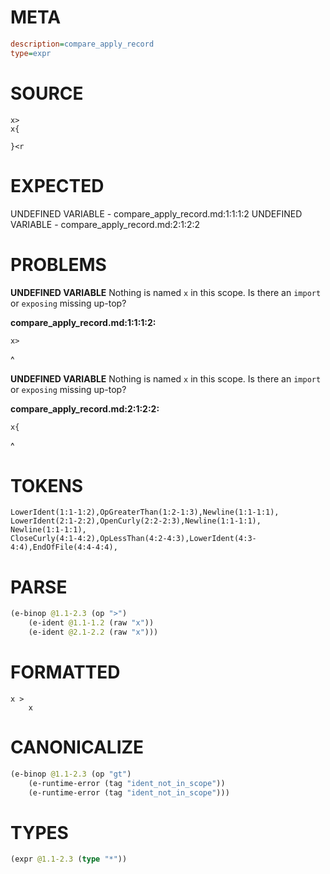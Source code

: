 # META
~~~ini
description=compare_apply_record
type=expr
~~~
# SOURCE
~~~roc
x>
x{

}<r
~~~
# EXPECTED
UNDEFINED VARIABLE - compare_apply_record.md:1:1:1:2
UNDEFINED VARIABLE - compare_apply_record.md:2:1:2:2
# PROBLEMS
**UNDEFINED VARIABLE**
Nothing is named `x` in this scope.
Is there an `import` or `exposing` missing up-top?

**compare_apply_record.md:1:1:1:2:**
```roc
x>
```
^


**UNDEFINED VARIABLE**
Nothing is named `x` in this scope.
Is there an `import` or `exposing` missing up-top?

**compare_apply_record.md:2:1:2:2:**
```roc
x{
```
^


# TOKENS
~~~zig
LowerIdent(1:1-1:2),OpGreaterThan(1:2-1:3),Newline(1:1-1:1),
LowerIdent(2:1-2:2),OpenCurly(2:2-2:3),Newline(1:1-1:1),
Newline(1:1-1:1),
CloseCurly(4:1-4:2),OpLessThan(4:2-4:3),LowerIdent(4:3-4:4),EndOfFile(4:4-4:4),
~~~
# PARSE
~~~clojure
(e-binop @1.1-2.3 (op ">")
	(e-ident @1.1-1.2 (raw "x"))
	(e-ident @2.1-2.2 (raw "x")))
~~~
# FORMATTED
~~~roc
x >
	x
~~~
# CANONICALIZE
~~~clojure
(e-binop @1.1-2.3 (op "gt")
	(e-runtime-error (tag "ident_not_in_scope"))
	(e-runtime-error (tag "ident_not_in_scope")))
~~~
# TYPES
~~~clojure
(expr @1.1-2.3 (type "*"))
~~~
